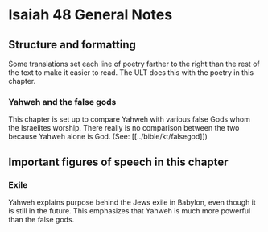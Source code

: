# Isaiah 48 General Notes
## Structure and formatting

Some translations set each line of poetry farther to the right than the rest of the text to make it easier to read. The ULT does this with the poetry in this chapter.

### Yahweh and the false gods

This chapter is set up to compare Yahweh with various false Gods whom the Israelites worship. There really is no comparison between the two because Yahweh alone is God. (See: [[../bible/kt/falsegod]])

## Important figures of speech in this chapter

### Exile
Yahweh explains purpose behind the Jews exile in Babylon, even though it is still in the future. This emphasizes that Yahweh is much more powerful than the false gods.